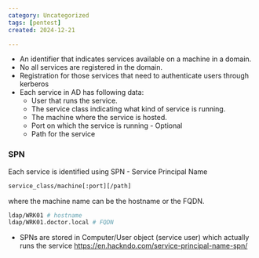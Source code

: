 ```yaml
---
category: Uncategorized
tags: [pentest]
created: 2024-12-21

---
```

- An identifier that indicates services available on a machine in a domain.
- No all services are registered in the domain.
- Registration for those services that need to authenticate users through kerberos
- Each service in AD has following data:
	- User that runs the service.
	- The service class indicating what kind of service is running.
	- The machine where the service is hosted.
	- Port on which the service is running - Optional
	- Path for the service

### SPN
Each service is identified using SPN - Service Principal Name
```bash
service_class/machine[:port][/path]
```
where the machine name can be the hostname or the FQDN.
```bash
ldap/WRK01 # hostname
ldap/WRK01.doctor.local # FQDN
```
- SPNs are stored in Computer/User object (service user) which actually runs the service 
https://en.hackndo.com/service-principal-name-spn/

